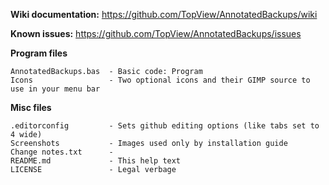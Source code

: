 **Wiki documentation:** https://github.com/TopView/AnnotatedBackups/wiki

**Known issues:**  https://github.com/TopView/AnnotatedBackups/issues

**Program files**

    AnnotatedBackups.bas  - Basic code: Program   
    Icons                 - Two optional icons and their GIMP source to use in your menu bar  
  
**Misc files**

    .editorconfig         - Sets github editing options (like tabs set to 4 wide)
    Screenshots           - Images used only by installation guide   
    Change notes.txt      -  
	README.md             - This help text
    LICENSE               - Legal verbage  

